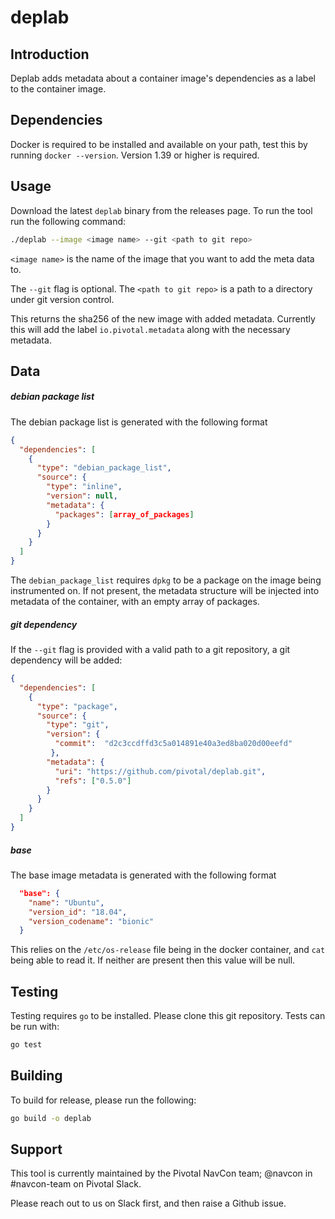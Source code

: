 # deplab

## Introduction
Deplab adds metadata about a container image's dependencies as a label to the container image.

## Dependencies
Docker is required to be installed and available on your path, test this by running `docker --version`.
Version 1.39 or higher is required.

## Usage
Download the latest `deplab` binary from the releases page.
To run the tool run the following command:
```bash
./deplab --image <image name> --git <path to git repo>
```

`<image name>` is the name of the image that you want to add the meta data to.

The `--git` flag is optional. The  `<path to git repo>` is a path to a directory under git version control.

This returns the sha256 of the new image with added metadata.
Currently this will add the label `io.pivotal.metadata` along with the necessary metadata.

## Data

##### debian package list
The debian package list is generated with the following format

```json
{
  "dependencies": [
    {
      "type": "debian_package_list",
      "source": {
        "type": "inline",
        "version": null,
        "metadata": {
          "packages": [array_of_packages]
        }
      }
    }
  ]
}
```

The `debian_package_list` requires `dpkg` to be a package on the image being instrumented on. If not present, the metadata structure will be injected into metadata of the container, with an empty array of packages.

##### git dependency
If the `--git` flag is provided with a valid path to a git repository, a git dependency will be added:
```json
{
  "dependencies": [
    {
      "type": "package",
      "source": {
        "type": "git",
        "version": {
          "commit":  "d2c3ccdffd3c5a014891e40a3ed8ba020d00eefd"
         },
        "metadata": {
          "uri": "https://github.com/pivotal/deplab.git",
          "refs": ["0.5.0"]
        }
      }
    }
  ]
}
```

##### base
The base image metadata is generated with the following format
```json
  "base": {
    "name": "Ubuntu",
    "version_id": "18.04",
    "version_codename": "bionic"
  }
```

This relies on the `/etc/os-release` file being in the docker container, and `cat` being able to read it. If neither are present then this value will be null.

## Testing
Testing requires `go` to be installed.  Please clone this git repository.  Tests can be run with:
```bash
go test
```

## Building

To build for release, please run the following:
```bash
go build -o deplab
```

## Support

This tool is currently maintained by the Pivotal NavCon team;
@navcon in #navcon-team on Pivotal Slack.

Please reach out to us on Slack first, and then raise a Github issue.
